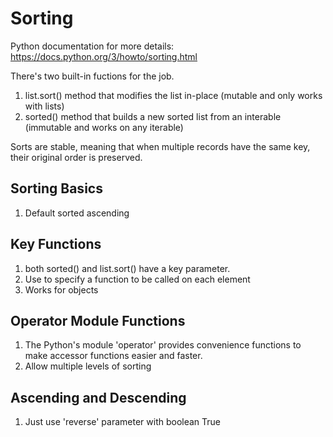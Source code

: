 # Sorting

Python documentation for more details: https://docs.python.org/3/howto/sorting.html

There's two built-in fuctions for the job.
1. list.sort() method that modifies the list in-place (mutable and only works with lists)
2. sorted() method that builds a new sorted list from an interable (immutable and works on any iterable)

Sorts are stable, meaning that when multiple records have the same key, their original order is preserved.

## Sorting Basics

1. Default sorted ascending

## Key Functions

1. both sorted() and list.sort() have a key parameter.
2. Use to specify a function to be called on each element
3. Works for objects

## Operator Module Functions

1. The Python's module 'operator' provides convenience functions to make accessor functions easier and faster.
2. Allow multiple levels of sorting

## Ascending and Descending

1. Just use 'reverse' parameter with boolean True